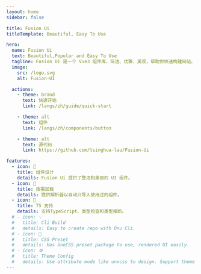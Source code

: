 ```yaml
---
layout: home
sidebar: false

title: Fusion Ui
titleTemplate: Beautiful, Easy To Use

hero:
  name: Fusion Ui
  text: Beautiful,Popular and Easy To Use
  tagline: Fusion Ui 是一个 Vue3 组件库，简洁、优雅、美观，帮助你快速构建网站。
  image:
    src: /logo.svg
    alt: Fusion-UI

  actions:
    - theme: brand
      text: 快速开始
      link: /langs/zh/guide/quick-start

    - theme: alt
      text: 组件
      link: /langs/zh/components/button

    - theme: alt
      text: 源代码
      link: https://github.com/tsinghua-lau/Fusion-Ui

features:
  - icon: 🧜 
    title: 组件设计
    details: Fusion Ui 提供了整洁和美丽的 UI 组件。
  - icon: 🎡 
    title: 按需加载
    details: 提供解析器以自动只导入使用过的组件。
  - icon: 💪
    title: TS 支持
    details: 支持TypeScript、类型检查和类型推断。
  # - icon: 💡
  #   title: Cli Build
  #   details: Easy to create repo with Onu Cli.
  # - icon: 🍬
  #   title: CSS Preset
  #   details: Has UnoCSS preset package to use, rendered UI easily.
  # - icon: ⚙️
  #   title: Theme Config
  #   details: Use attribute mode like unocss to design. Support theme config to customize theme.
---
```

